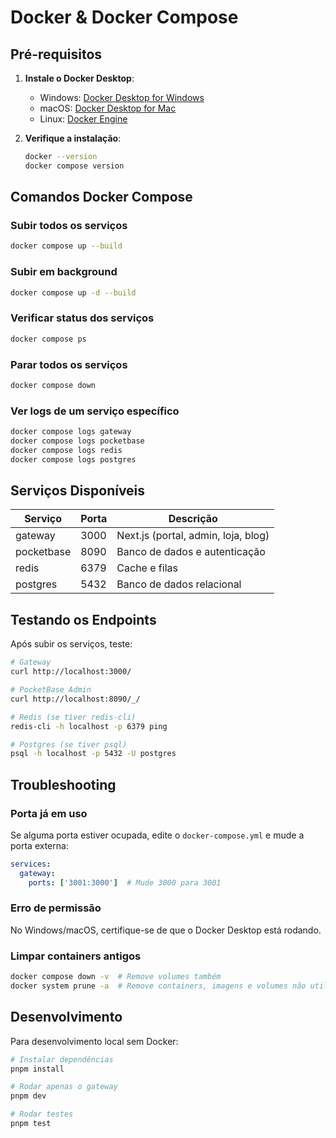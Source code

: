 # Docker & Docker Compose

## Pré-requisitos

1. **Instale o Docker Desktop**:
   - Windows: [Docker Desktop for Windows](https://docs.docker.com/desktop/install/windows/)
   - macOS: [Docker Desktop for Mac](https://docs.docker.com/desktop/install/mac/)
   - Linux: [Docker Engine](https://docs.docker.com/engine/install/)

2. **Verifique a instalação**:
   ```bash
   docker --version
   docker compose version
   ```

## Comandos Docker Compose

### Subir todos os serviços
```bash
docker compose up --build
```

### Subir em background
```bash
docker compose up -d --build
```

### Verificar status dos serviços
```bash
docker compose ps
```

### Parar todos os serviços
```bash
docker compose down
```

### Ver logs de um serviço específico
```bash
docker compose logs gateway
docker compose logs pocketbase
docker compose logs redis
docker compose logs postgres
```

## Serviços Disponíveis

| Serviço | Porta | Descrição |
|---------|-------|-----------|
| gateway | 3000 | Next.js (portal, admin, loja, blog) |
| pocketbase | 8090 | Banco de dados e autenticação |
| redis | 6379 | Cache e filas |
| postgres | 5432 | Banco de dados relacional |

## Testando os Endpoints

Após subir os serviços, teste:

```bash
# Gateway
curl http://localhost:3000/

# PocketBase Admin
curl http://localhost:8090/_/

# Redis (se tiver redis-cli)
redis-cli -h localhost -p 6379 ping

# Postgres (se tiver psql)
psql -h localhost -p 5432 -U postgres
```

## Troubleshooting

### Porta já em uso
Se alguma porta estiver ocupada, edite o `docker-compose.yml` e mude a porta externa:

```yaml
services:
  gateway:
    ports: ['3001:3000']  # Mude 3000 para 3001
```

### Erro de permissão
No Windows/macOS, certifique-se de que o Docker Desktop está rodando.

### Limpar containers antigos
```bash
docker compose down -v  # Remove volumes também
docker system prune -a  # Remove containers, imagens e volumes não utilizados
```

## Desenvolvimento

Para desenvolvimento local sem Docker:

```bash
# Instalar dependências
pnpm install

# Rodar apenas o gateway
pnpm dev

# Rodar testes
pnpm test
``` 